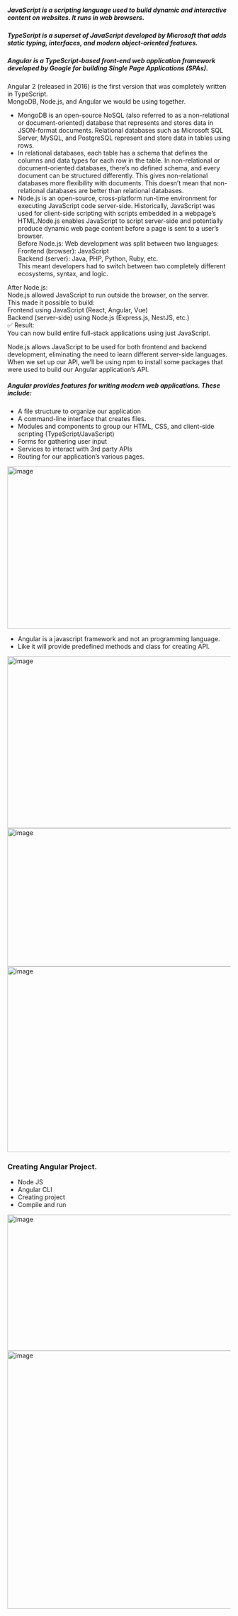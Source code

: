 ##### JavaScript is a scripting language used to build dynamic and interactive content on websites. It runs in web browsers.  
##### TypeScript is a superset of JavaScript developed by Microsoft that adds static typing, interfaces, and modern object-oriented features.  
##### Angular is a TypeScript-based front-end web application framework developed by Google for building Single Page Applications (SPAs).  
Angular 2 (released in 2016) is the first version that was completely written in TypeScript.  
MongoDB, Node.js, and Angular we would be using together.  
- MongoDB is an open-source NoSQL (also referred to as a non-relational or document-oriented) database that represents and stores data in JSON-format documents. Relational databases such as Microsoft SQL Server, MySQL, and PostgreSQL represent and store data in tables using rows.  
- In relational databases, each table has a schema that defines the columns and data types for each row in the table. In non-relational or document-oriented databases, there’s no defined schema, and every document can be structured differently. This gives non-relational databases more flexibility with documents. This doesn’t mean that non-relational databases are better than relational databases.
- Node.js is an open-source, cross-platform run-time environment for executing JavaScript code server-side. Historically, JavaScript was used for client-side scripting with scripts embedded in a webpage’s HTML.Node.js enables JavaScript to script server-side and potentially produce dynamic web page content before a page is sent to a user’s browser.  
 Before Node.js:
Web development was split between two languages:  
Frontend (browser): JavaScript  
Backend (server): Java, PHP, Python, Ruby, etc.  
This meant developers had to switch between two completely different ecosystems, syntax, and logic.

 After Node.js:  
Node.js allowed JavaScript to run outside the browser, on the server.  
This made it possible to build:  
Frontend using JavaScript (React, Angular, Vue)  
Backend (server-side) using Node.js (Express.js, NestJS, etc.)  
✅ Result:  
You can now build entire full-stack applications using just JavaScript.  

Node.js allows JavaScript to be used for both frontend and backend development, eliminating the need to learn different server-side languages.  
When we set up our API, we’ll be using npm to install some packages that were used to build our Angular application’s API.  

##### Angular provides features for writing modern web applications. These include:  
- A file structure to organize our application  
- A command-line interface that creates files.  
- Modules and components to group our HTML, CSS, and client-side scripting (TypeScript/JavaScript)  
- Forms for gathering user input  
- Services to interact with 3rd party APIs  
- Routing for our application’s various pages.  
<img width="941" height="366" alt="image" src="https://github.com/user-attachments/assets/157c2c9e-9fa5-4e12-8f4b-6eae2ec4872e" />

- Angular is a javascript framework and not an programming language.  
- Like it will provide predefined methods and class for creating API.  
<img width="927" height="387" alt="image" src="https://github.com/user-attachments/assets/55dcb759-4b7d-4843-b1a1-fc1919a51056" />
<img width="885" height="312" alt="image" src="https://github.com/user-attachments/assets/df90b01f-26b3-4237-8ab4-82e83433e5e1" />
<img width="945" height="418" alt="image" src="https://github.com/user-attachments/assets/0580d91d-d7c6-4736-8f60-4a548f446fa3" />

### Creating Angular Project.  
- Node JS  
- Angular CLI  
- Creating project  
- Compile and run
<img width="881" height="307" alt="image" src="https://github.com/user-attachments/assets/074c9479-63db-494f-9c90-8b8f498305ac" />
<img width="987" height="581" alt="image" src="https://github.com/user-attachments/assets/cc0f783d-ec11-4b6e-adff-9cba440f4911" />






